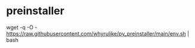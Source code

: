 # preinstaller
wget -q -O - https://raw.githubusercontent.com/whyrulike/py_preinstaller/main/env.sh | bash 
